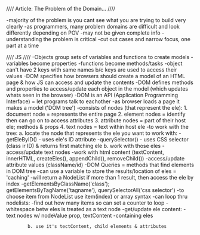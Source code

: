 //// Article: The Problem of the Domain... ////

-majority of the problem is you cant see what you are trying to build very clearly 
-as programmers, many problem domains are difficult and look differently depending on POV
    -may not be given complete info
    -understanding the problem is critical
    -cut out cases and narrow focus, one part at a time

//// JS ////
-Objects group sets of variables and functions to create models
    -variables become properties
    -functions become methods/tasks
    -object can't have 2 keys with same names b/c keys are used to access their values
-DOM specifies how browsers should create a model of an HTML page & how JS can access and update the contents
    -DOM defines methods and properties to access/update each object in the model (which updates whats seen in the browser)
    -DOM is an API (Application Programming Interface) = let programs talk to eachother
    -as browser loads a page  it makes a model ('DOM tree')
        -consists of nodes (that represent the ele):
            1. document node = represents the entire page
            2. element nodes = identify then can go on to access attributes
            3. attribute nodes = part of their host ele; methods & props
            4. text nodes = text within host ele
        -to work with the tree: 
            a. locate the node that represents the ele you want to work with:
                -getEleByID() - uses ele's ID attribute
                -querySelector() - uses CSS selector (class ir ID) & returns first matching ele
            b. work with those eles
                -access/update text nodes
                -work with html content (textContent, innerHTML, createEles(), appendChild(), removeChild())
                -access/update attribute values (className/id)
    -DOM Queries = methods that find elements in DOM tree
        -can use a variable to store the results/location of eles = 'caching'
        -will return a NodeList if more than 1 result, then access the ele by index
            -getElementsByClassName('class'); getElementsByTagName('tagname'), querySelectorAll('css selector')
            -to choose item from NodeList use item(index) or array syntax
            -can loop thru nodelists:
                -find out how many items so can set a counter to loop
    -whitespace betw eles is treated as a text node
    -get/update ele content: 
        -text nodes w/ nodeValue prop, textContent
        -containing eles



            b. use it's tectContent, child elements & attributes